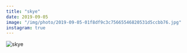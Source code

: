 ```yaml
---
title: "skye"
date: 2019-09-05
image: "/img/photo/2019-09-05-01f8df9c3c75665546820531d5ccbb76.jpg"
instagram: true
---
```


![skye](/img/photo/2019-09-05-01f8df9c3c75665546820531d5ccbb76.jpg)
